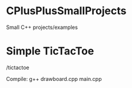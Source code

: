 # CPlusPlusSmallProjects
Small C++ projects/examples

# Simple TicTacToe
/tictactoe

Compile: g++  drawboard.cpp main.cpp